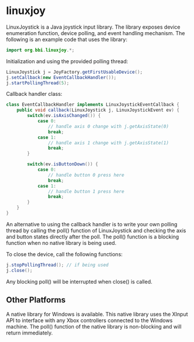 # linuxjoy
LinuxJoystick is a Java joystick input library. The library exposes device enumeration function, device polling, and event handling mechanism. The following is an example code that uses the library:

```java
import org.bbi.linuxjoy.*;
```

Initialization and using the provided polling thread:
```java
LinuxJoystick j = JoyFactory.getFirstUsableDevice();
j.setCallback(new EventCallbackHandler());
j.startPollingThread(5);
```

Callback handler class:
```java
class EventCallbackHandler implements LinuxJoystickEventCallback {
	public void callback(LinuxJoystick j, LinuxJoystickEvent ev) {
		switch(ev.isAxisChanged()) {
			case 0:
				// handle axis 0 change with j.getAxisState(0)
				break;
			case 1:
				// handle axis 1 change with j.getAxisState(1)
				break;
		}

		switch(ev.isButtonDown()) {
			case 0:
				// handle button 0 press here
				break;
			case 1:
				// handle button 1 press here
				break;
		}
	}
}
```

An alternative to using the callback handler is to write your own polling thread by calling the poll() function of LinuxJoystick and checking the axis and button states directly after the poll. The poll() function is a blocking function when no native library is being used.

To close the device, call the following functions:
```java
j.stopPollingThread(); // if being used
j.close();
```

Any blocking poll() will be interrupted when close() is called.

## Other Platforms

A native library for Windows is available. This native library uses the XInput API to interface with any Xbox controllers connected to the Windows machine. The poll() function of the native library is non-blocking and will return immediately.
